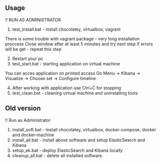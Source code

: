 ## Usage

!! RUN AS ADMINISTRATOR

1) test_install.bat - install chocolatey, virtualbox, vagrant

There is some trouble with vagrant package - very long installation proccess
Close window after at least 5 minutes and try next step
If errors will be get - repeat this step

2) Restart your pc
3) test_start.bat - starting application on virtual machine

You can acces application on printed access
Go Menu -> Kibana -> Visualize -> Choose set -> Configure timeline

4) After working with application use Ctrl+C for stopping
5) test_clean.bat - cleaning virtual machine and uninstalling tools 
## Old version
!! Run as Administrator 
1) install_soft.bat - install chocolatey, virtualbox, docker-compose, docker and docker-machine
2) install_all.bat - install above software and setup ElasticSearch and Kibana
3) setup_ek.bat - deploy ElasticSearch and Kibana locally
4) cleanup_all.bat - delete all installed software.
